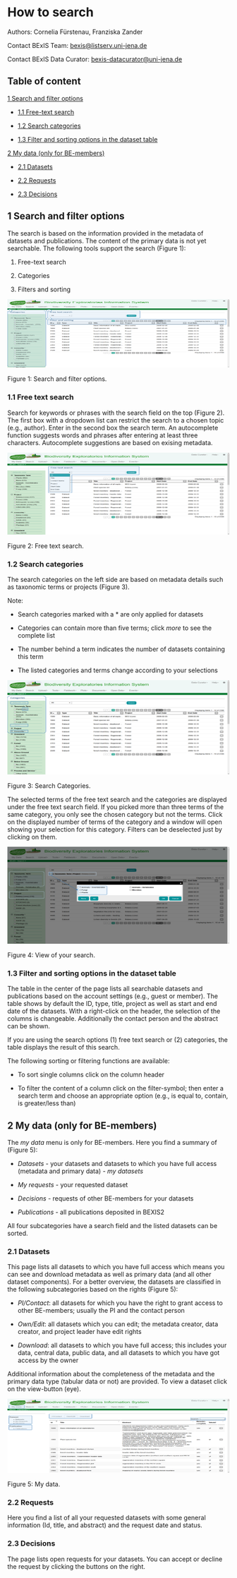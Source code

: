 # How to search


Authors: Cornelia Fürstenau, Franziska Zander

Contact BExIS Team: <bexis@listserv.uni-jena.de>

Contact BExIS Data Curator: <bexis-datacurator@uni-jena.de>

## Table of content

[1 Search and filter options](#1-search-and-filter-options)

- [1.1 Free-text search](#11-free-text-search)

- [1.2 Search categories](#12-search-categories)

- [1.3 Filter and sorting options in the dataset table](#13-filter-and-sorting-options-in-the-dataset-table)

[2 My data (only for BE-members)](#2-my-data-only-for-be-members)

- [2.1 Datasets](#21-datasets)

- [2.2 Requests](#22-requests)

- [2.3 Decisions](#23-decisions)

## 1 Search and filter options

The search is based on the information provided in the metadata of datasets and
publications. The content of the primary data is not yet searchable. The following tools
support the search (Figure 1):

1.  Free-text search

2.  Categories

3.  Filters and sorting

<img src=".\images_search\image1.png" style="width:6.3in;height:1.6242in" />

Figure 1: Search and filter options.

### 1.1 Free text search

Search for keywords or phrases with the search field on the top (Figure
2). The first box with a dropdown list can restrict the search to a chosen
topic (e.g., author). Enter in the second box the search term. An
autocomplete function suggests words and phrases after entering at least
three characters. Autocomplete suggestions are based on exising metadata.

<img src=".\images_search\image2.png" style="width:6.29969in;height:1.93631in" />

Figure 2: Free text search.

### 1.2 Search categories

The search categories on the left side are based on metadata details
such as taxonomic terms or projects (Figure 3).

Note:

-   Search categories marked with a \* are only applied for datasets

-   Categories can contain more than five terms; click *more* to see the
    complete list

-   The number behind a term indicates the number of datasets containing
    this term

-   The listed categories and terms change according to your selections

<img src=".\images_search\image3.png" style="width:6.3in;height:2.2293in" />

Figure 3: Search Categories.

The selected terms of the free text search and the categories are
displayed under the free text search field. If you picked more than
three terms of the same category, you only see the chosen category but
not the terms. Click on the displayed number of terms of the category
and a window will open showing your selection for this category. Filters
can be deselected just by clicking on them.

<img src=".\images_search\image4.png" style="width:6.2999in;height:2.29299in" />

Figure 4: View of your search.

### 1.3 Filter and sorting options in the dataset table

The table in the center of the page lists all searchable datasets and
publications based on the account settings (e.g., guest or member). The
table shows by default the ID, type, title, project as well as start and end date of the
datasets. With a right-click on the header, the selection of the columns
is changeable. Additionally the contact person and the
abstract can be shown.

If you are using the search options (1) free text search or (2)
categories, the table displays the result of this search.

The following sorting or filtering functions are available:

-   To sort single columns click on the column header

-   To filter the content of a column click on the filter-symbol; then
    enter a search term and choose an appropriate option (e.g., is equal
    to, contain, is greater/less than)

## 2 My data (only for BE-members)

The *my data* menu is only for BE-members. Here you find a summary of
(Figure 5):

-   *Datasets* - your datasets and datasets to which you have full
    access (metadata and primary data) *- my datasets*

-   *My requests* - your requested dataset

-   *Decisions* - requests of other BE-members for your datasets

-   *Publications* - all publications deposited in BEXIS2

All four subcategories have a search field and the listed datasets can
be sorted.

### 2.1 Datasets

This page lists all datasets to which you have full access which means you can
see and download metadata as well as primary data (and all other dataset
components). For a better overview, the datasets are classified in the
following subcategories based on the rights (Figure 5):

-   *PI/Contact*: all datasets for which you have the right to grant
    access to other BE-members; usually the PI and the contact person

-   *Own/Edit*: all datasets which you can edit; the metadata creator,
    data creator, and project leader have edit rights

-   *Download*: all datasets to which you have full access; this
    includes your data, central data, public data, and all datasets to
    which you have got access by the owner

Additional information about the completeness of the metadata and the
primary data type (tabular data or not) are provided. To view a dataset
click on the view-button (eye).

<img src=".\images_search\image5.png" style="width:6.3in;height:1.74514in" />

Figure 5: My data.

### 2.2 Requests

Here you find a list of all your requested datasets with some general
information (Id, title, and abstract) and the request date and status.

### 2.3 Decisions

The page lists open requests for your datasets. You can accept or
decline the request by clicking the buttons on the right.
